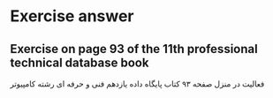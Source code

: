 # Exercise answer
Exercise on page 93 of the 11th professional technical database book
---------------------------------------
فعالیت در منزل صفحه ۹۳
کتاب پایگاه داده یازدهم فنی و حرفه ای
رشته کامپیوتر
